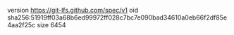 version https://git-lfs.github.com/spec/v1
oid sha256:51919ff03a68b6ed99972ff028c7bc7e090bad34610a0eb66f2df85e4aa2f25c
size 6454
